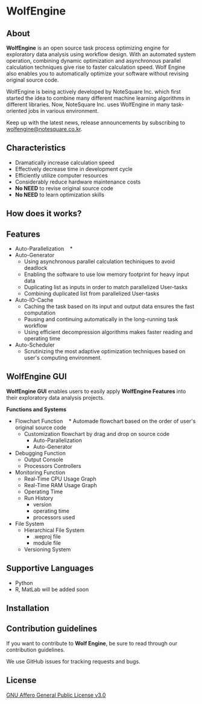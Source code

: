 # WolfEngine
## About
**WolfEngine** is an open source task process optimizing engine for exploratory data analysis using workflow design. 
With an automated system operation, combining dynamic optimization and asynchronous parallel calculation techniques give rise to faster calculation speed. Wolf Engine  also enables you to automatically optimize your software without revising original source code.

WolfEngine is being actively developed by NoteSquare Inc. which first started the idea to combine many different machine learning algorithms in different libraries. Now, NoteSquare Inc. uses WolfEngine in many task-oriented jobs in various environment.

Keep up with the latest news, release announcements by subscribing to [wolfengine@notesquare.co.kr]().

## Characteristics
* Dramatically increase calculation speed 
* Effectively decrease time in development cycle
* Efficiently utilize computer resources 
* Considerably reduce hardware maintenance costs
* **No NEED** to revise original source code 
* **No NEED** to learn optimization skills 

## How does it works?

## Features
* Auto-Parallelization 
    *  
* Auto-Generator
    * Using asynchronous parallel calculation techiniques to avoid deadlock
    * Enabling the software to use low memory footprint for heavy input data
    * Duplicating list as inputs in order to match parallelized User-tasks
    * Combining duplicated list from parallelized User-tasks    
* Auto-IO-Cache
    * Caching the task based on its input and output data ensures the fast computation 
    * Pausing and continuing automatically in the long-running task workflow
    * Using efficient decompression algorithms makes faster reading and operating time 
* Auto-Scheduler 
    * Scrutinizing the most adaptive optimization techniques based on user's computing environment.

## WolfEngine GUI
**WolfEngine GUI** enables users to easily apply **WolfEngine Features** into their exploratory data analysis projects.

**Functions and Systems**

* Flowchart Function
    * Automade flowchart based on the order of user's original source code 
    * Customization flowchart by drag and drop on source code
        * Auto-Parallelization 
        * Auto-Generator 
* Debugging Function
    * Output Console
    * Processors Controllers
* Monitoring Function 
    * Real-Time CPU Usage Graph
    * Real-Time RAM Usage Graph
    * Operating Time
    * Run History 
        * version 
        * operating time
        * processors used
* File System
    * Hierarchical File System 
        * .weproj file 
        * module file 
    * Versioning System

## Supportive Languages

* Python 
* R, MatLab will be added soon

## Installation 

## Contribution guidelines

If you want to contribute to **Wolf Engine**, be sure to read through our contribution guidelines.

We use GitHub issues for tracking requests and bugs. 

## License

[GNU Affero General Public License v3.0](LICENSE)



